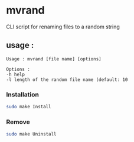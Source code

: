 # mvrand
CLI script for renaming files to a random string


## usage :

```
Usage : mvrand [file name] [options]

Options :
-h help
-l length of the random file name (default: 10
```

### Installation

```bash
sudo make Install

```

### Remove

```bash
sudo make Uninstall
```
